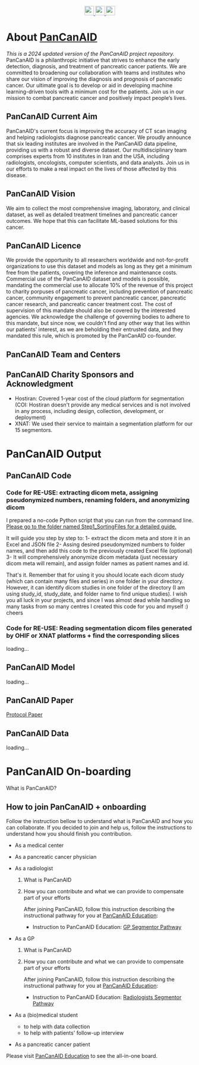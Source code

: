<P align="center">
	<a href="https://pancanaid.com/">
	  <img src="https://img.shields.io/badge/Website-PanCanAID.com-yellow?logo=codeigniter" height="25"/>
	</a> 
	<a href="https://pancanaid.com/education">
	  <img src="https://img.shields.io/badge/Radiology--Course-PanCanAID--Education-purple?logo=darkreader" height="25"/>
	</a>
	<a href="https://github.com/Sdamirsa/PanCanAID/blob/e78a5e9ab4217a60066f5b3548f3c02fbdf4bc39/For%20Team/PanCanAID_2024_Guide/Segmentation_Guide.md">
	  <img src="https://img.shields.io/badge/Instructions-PanCanAID--2024--Guide-green?logo=notepadplusplus" height="25"/>
	</a>

</P>


# About [PanCanAID](https://pancanaid.com/)
*This is a 2024 updated version of the PanCanAID project repository.*
PanCanAID is a philanthropic initiative that strives to enhance the early detection, diagnosis, and treatment of pancreatic cancer patients. We are committed to broadening our collaboration with teams and institutes who share our vision of improving the diagnosis and prognosis of pancreatic cancer. Our ultimate goal is to develop or aid in developing machine learning-driven tools with a minimum cost for the patients. Join us in our mission to combat pancreatic cancer and positively impact people’s lives.

## PanCanAID Current Aim
PanCanAID's current focus is improving the accuracy of CT scan imaging and helping radiologists diagnose pancreatic cancer. We proudly announce that six leading institutes are involved in the PanCanAID data pipeline, providing us with a robust and diverse dataset. Our multidisciplinary team comprises experts from 10 institutes in Iran and the USA, including radiologists, oncologists, computer scientists, and data analysts. Join us in our efforts to make a real impact on the lives of those affected by this disease.

## PanCanAID Vision
We aim to collect the most comprehensive imaging, laboratory, and clinical dataset, as well as detailed treatment timelines and pancreatic cancer outcomes. We hope that this can facilitate ML-based solutions for this cancer. 

## PanCanAID Licence
We provide the opportunity to all researchers worldwide and not-for-profit organizations to use this dataset and models as long as they get a minimum free from the patients, covering the inference and maintenance costs. Commercial use of the PanCanAID dataset and models is possible, mandating the commercial use to allocate 10% of the revenue of this project to charity porpuses of pancreatic cancer, including prevention of pancreatic cancer, community engagement to prevent pancreatic cancer, pancreatic cancer research, and pancreatic cancer treatment cost. The cost of supervision of this mandate should also be covered by the interested agencies. We acknowledge the challenge of governing bodies to adhere to this mandate, but since now, we couldn't find any other way that lies within our patients' interest, as we are beholding their entrusted data, and they mandated this rule, which is promoted by the PanCanAID co-founder. 

## PanCanAID Team and Centers


## PanCanAID Charity Sponsors and Acknowledgment
- Hostiran: Covered 1-year cost of the cloud platform for segmentation (COI: Hostiran doesn't provide any medical services and is not involved in any process, including design, collection, development, or deployment)
- XNAT: We used their service to maintain a segmentation platform for our 15 segmentors.

# PanCanAID Output
## PanCanAID Code
### Code for RE-USE: extracting dicom meta, assigning pseudonymized numbers, renaming folders, and anonymizing dicom
I prepared a no-code Python script that you can run from the command line. [Please go to the folder named Step1_SortingFiles for a detailed guide.](https://github.com/Sdamirsa/PanCanAID/blob/main/Step1_SortingFiles)

It will guide you step by step to:
1- extract the dicom meta and store it in an Excel and JSON file
2- Assing desired pseudonymized numbers to folder names, and then add this code to the previously created Excel file (optional)
3- It will comprehensively anonymize dicom metadata (just necessary dicom meta will remain), and assign folder names as patient names and id.

That's it. Remember that for using it you should locate each dicom study (which can contain many files and series) in one folder in your directory.
However, it can identify dicom studies in one folder of the directory (I am using study_id, study_date, and folder name to find unique studies). I wish you all luck in your projects, and since I was almost dead while handling so many tasks from so many centres I created this code for you and myself :) cheers

### Code for RE-USE: Reading segmentation dicom files generated by OHIF or XNAT platforms + find the corresponding slices
loading...

## PanCanAID Model
loading...

## PanCanAID Paper
[Protocol Paper](https://doi.org/10.1101/2023.08.03.23293596)

## PanCanAID Data
loading...

# PanCanAID On-boarding
What is PanCanAID?

## How to join PanCanAID + onboarding 
Follow the instruction bellow to understand what is PanCanAID and how you can collaborate. If you decided to join and help us, follow the instructions to understand how you should finish you contribution. 

- As a medical center
- As a pancreatic cancer physician
- As a radiologist
  1. What is PanCanAID
  2. How you can contribute and what we can provide to compensate part of your efforts

     After joining PanCanAID, follow this instruction describing the instructional pathway for you at [PanCanAID Education](https://pancanaid.com/education/):
      - Instruction to PanCanAID Education: [GP Segmentor Pathway](https://youtu.be/oSUfuAtzmCY)
- As a GP
  1. What is PanCanAID
  2. How you can contribute and what we can provide to compensate part of your efforts

     After joining PanCanAID, follow this instruction describing the instructional pathway for you at [PanCanAID Education](https://pancanaid.com/education/):
      - Instruction to PanCanAID Education: [Radiologists Segmentor Pathway](https://youtu.be/_j-6X1QDlcQ)

- As a (bio)medical student
  - to help with data collection
  - to help with patients' follow-up interview 
- As a pancreatic cancer patient

Please visit [PanCanAID Education](https://pancanaid.com/education/) to see the all-in-one board. 



